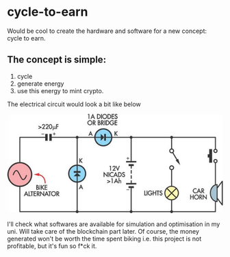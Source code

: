 # cycle-to-earn
Would be cool to create the hardware and software for a new concept: cycle to earn.

## The concept is simple:
1. cycle
2. generate energy
3. use this energy to mint crypto.


The electrical circuit would look a bit like below

![electrical circuit for the bike battery charger](https://github.com/milas-melt/cycle-to-earn/blob/main/bike-battery-charger-circuit-diagram-2.jpeg?raw=true)


I'll check what softwares are available for simulation and optimisation in my uni. Will take care of the blockchain part later. Of course, the money generated won't be worth the time spent biking i.e. this project is not profitable, but it's fun so f*ck it.
